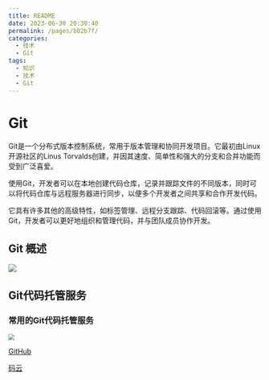 ```yaml
---
title: README
date: 2023-06-30 20:30:40
permalink: /pages/b02b7f/
categories: 
  - 技术
  - Git
tags: 
  - 知识
  - 技术
  - Git
---
```

# Git

Git是一个分布式版本控制系统，常用于版本管理和协同开发项目。它最初由Linux开源社区的Linus Torvalds创建，并因其速度、简单性和强大的分支和合并功能而受到广泛喜爱。

使用Git，开发者可以在本地创建代码仓库，记录并跟踪文件的不同版本，同时可以将代码仓库与远程服务器进行同步，以便多个开发者之间共享和合作开发代码。

它具有许多其他的高级特性，如标签管理、远程分支跟踪、代码回滚等。通过使用Git，开发者可以更好地组织和管理代码，并与团队成员协作开发。



## Git 概述

![](/assets/实用工具/Git/Git简介.png)



## Git代码托管服务

### 常用的Git代码托管服务

<img src="/assets/实用工具/Git/常用的代码托管服务.png" style="zoom:75%;" />



[GitHub](https://github.com)

[码云](https://gitee.com)